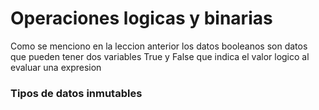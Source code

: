 # Operaciones logicas y binarias

Como se menciono en la leccion anterior los datos booleanos son datos que pueden tener dos variables True y False que indica el valor logico al evaluar una expresion

### Tipos de datos inmutables
